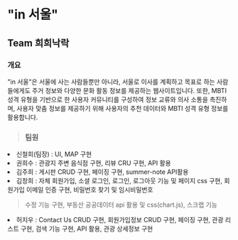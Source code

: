 <h1>"in 서울"</h1>
<h2>Team 희희낙락</h2>
<h3>개요</h3>
<p>"in 서울"은 서울에 사는 사람들뿐만 아니라, 서울로 이사를 계획하고 목표로 하는 사람들에게도 주거 정보와 다양한 문화 활동 정보를 제공하는 웹사이트입니다. 또한, MBTI 성격 유형을 기반으로 한 사용자 커뮤니티를 구성하여 정보 교류와 의사 소통을 촉진하며, 사용자 맞춤 정보를 제공하기 위해 사용자의 추천 데이터와 MBTI 성격 유형 정보를 활용합니다.</p>
<blockquote><h3>팀원</h3></blockquote>
<li>신철희(팀장) : UI, MAP 구현</li>
<li>권희수 : 관광지 주변 음식점 구현, 리뷰 CRU 구현, API 활용</li>
<li>김주희 : 게시판 CRUD 구현, 페이징 구현, summer-note API활용</li>
<li>김창희 : 자체 회원가입, 소셜 로그인, 로그인, 로그아웃 기능 및 페이지 css 구현, 회원가입 이메일 인증 구현, 비밀번호 찾기 및 임시비밀번호 
<blockquote>수정 기능 구현, 부동산 공공데이터 api 활용 및 css(chart.js), 스크랩 기능</blockquote></li>
<li>허지우 : Contact Us CRUD 구현, 회원가입정보 CRUD 구현, 페이징 구현, 관광 리스트 구현, 검색 기능 구현, API 활용, 관광 상세정보 구현</li>
